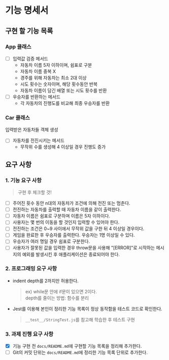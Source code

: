 # 기능 명세서

## 구현 할 기능 목록

### App 클래스

- [ ] 입력값 검증 메서드
  - 자동차 이름 5자 이하이며, 쉼표로 구분
  - 자동차 이름 중복 X
  - 경주를 위해 자동차는 최소 2대 이상
  - 시도 횟수는 숫자이며, 해당 횟수동안 반복
  - 자동차 이름이 담긴 배열 또는 시도 횟수를 반환
- [ ] 우승자를 반환하는 메서드
  - 각 자동차의 진행도를 비교해 최종 우승자를 반환

### Car 클래스

입력받은 자동차들 객체 생성

- [ ] 자동차를 전진시키는 메서드
  - 무작위 수를 생성해 4 이상일 경우 진행도 증가

## 요구 사항

### 1. 기능 요구 사항

> 구현 후 체크할 것!

- [ ] 주어진 횟수 동안 n대의 자동차가 조건에 의해 전진 또는 멈춘다.
- [ ] 전진하는 자동차를 출력할 때 자동차 이름을 같이 출력한다.
- [ ] 자동차 이름은 쉼표로 구분하며 이름은 5자 이하이다.
- [ ] 사용자는 몇 번의 이동을 할 것인지 입력할 수 있어야 한다.
- [ ] 전진하는 조건은 0~9 사이에서 무작위 값을 구한 뒤 4 이상일 경우이다.
- [ ] 게임을 완료한 후 우승자를 출력한다. 우승자는 1명 이상일 수 있다.
- [ ] 우승자가 여러 명일 경우 쉼표로 구분한다.
- [ ] 사용자가 잘못된 값을 입력한 경우 throw문을 사용해 "[ERROR]"로 시작하는 메시지의 예외를 발생시킨 후 애플리케이션은 종료되어야 한다.

### 2. 프로그래밍 요구 사항

- indent depth를 2까지만 허용한다.

  > ex) while문 안에 if문이 있으면 2이다.  
  > depth를 줄이는 방법: 함수를 분리

- Jest를 이용해 본인이 정리한 기능 목록이 정상 동작함을 테스트 코드로 확인한다.
  > `__test__/StringTest.js`를 참고해 학습한 후 테스트 구현

### 3. 과제 진행 요구 사항

- [x] 기능 구현 전 `docs/README.md`에 구현할 기능 목록을 정리해 추가한다.
- [ ] Git의 커밋 단위는 `docs/README.md`에 정리한 기능 목록 단위로 추가한다.
